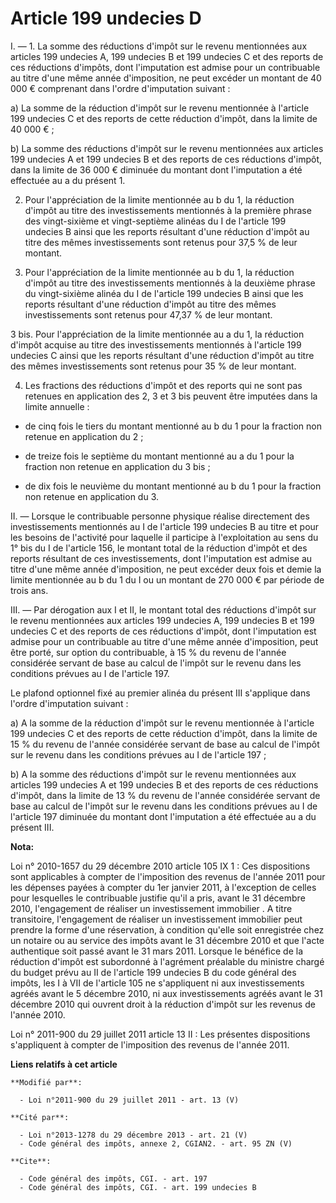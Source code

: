 # Article 199 undecies D

I. ― 1. La somme des réductions d'impôt sur le revenu mentionnées aux articles 199 undecies A, 199 undecies B et 199 undecies
C et des reports de ces réductions d'impôts, dont l'imputation est admise pour un contribuable au titre d'une même année
d'imposition, ne peut excéder un montant de 40 000 € comprenant dans l'ordre d'imputation suivant :

a) La somme de la réduction d'impôt sur le revenu mentionnée à l'article 199 undecies C et des reports de cette réduction
d'impôt, dans la limite de 40 000 € ;

b) La somme des réductions d'impôt sur le revenu mentionnées aux articles 199 undecies A et 199 undecies B et des reports de
ces réductions d'impôt, dans la limite de 36 000 € diminuée du montant dont l'imputation a été effectuée au a du présent 1. 

2. Pour l'appréciation de la limite mentionnée au b du 1, la réduction d'impôt au titre des investissements mentionnés à la
première phrase des vingt-sixième et vingt-septième alinéas du I de l'article 199 undecies B ainsi que les reports résultant
d'une réduction d'impôt au titre des mêmes investissements sont retenus pour 37,5 % de leur montant. 

3. Pour l'appréciation de la limite mentionnée au b du 1, la réduction d'impôt au titre des investissements mentionnés à la
deuxième phrase du vingt-sixième alinéa du I de l'article 199 undecies B ainsi que les reports résultant d'une réduction
d'impôt au titre des mêmes investissements sont retenus pour 47,37 % de leur montant. 

3 bis. Pour l'appréciation de la limite mentionnée au a du 1, la réduction d'impôt acquise au titre des investissements
mentionnés à l'article 199 undecies C ainsi que les reports résultant d'une réduction d'impôt au titre des mêmes
investissements sont retenus pour 35 % de leur montant. 

4. Les fractions des réductions d'impôt et des reports qui ne sont pas retenues en application des 2, 3 et 3 bis peuvent être
imputées dans la limite annuelle :

- de cinq fois le tiers du montant mentionné au b du 1 pour la fraction non retenue en application du 2 ;

- de treize fois le septième du montant mentionné au a du 1 pour la fraction non retenue en application du 3 bis ;

- de dix fois le neuvième du montant mentionné au b du 1 pour la fraction non retenue en application du 3. 

II. ― Lorsque le contribuable personne physique réalise directement des investissements mentionnés au I de l'article 199
undecies B au titre et pour les besoins de l'activité pour laquelle il participe à l'exploitation au sens du 1° bis du I de
l'article 156, le montant total de la réduction d'impôt et des reports résultant de ces investissements, dont l'imputation
est admise au titre d'une même année d'imposition, ne peut excéder deux fois et demie la limite mentionnée au  b du 1 du I ou
un montant de 270 000 € par période de trois ans. 

III. ― Par dérogation aux I et II, le montant total des réductions d'impôt sur le revenu mentionnées aux articles 199
undecies A, 199 undecies B et 199 undecies C et des reports de ces réductions d'impôt, dont l'imputation est admise pour un
contribuable au titre d'une même année d'imposition, peut être porté, sur option du contribuable, à 15 % du revenu de l'année
considérée servant de base au calcul de l'impôt sur le revenu dans les conditions prévues au I de l'article 197.

Le plafond optionnel fixé au premier alinéa du présent III s'applique dans l'ordre d'imputation suivant :

a) A la somme de la réduction d'impôt sur le revenu mentionnée à l'article 199 undecies C et des reports de cette réduction
d'impôt, dans la limite de 15 % du revenu de l'année considérée servant de base au calcul de l'impôt sur le revenu dans les
conditions prévues au I de l'article 197 ;

b) A la somme des réductions d'impôt sur le revenu mentionnées aux articles 199 undecies A et 199 undecies B et des reports
de ces réductions d'impôt, dans la limite de 13 % du revenu de l'année considérée servant de base au calcul de l'impôt sur le
revenu dans les conditions prévues au I de l'article 197 diminuée du montant dont l'imputation a été effectuée au a du
présent III.

**Nota:**

Loi n° 2010-1657 du 29 décembre 2010 article 105 IX 1 : Ces dispositions sont applicables à compter de l'imposition des
revenus de l'année 2011 pour les dépenses payées à compter du 1er janvier 2011, à l'exception de celles pour lesquelles le
contribuable justifie qu'il a pris, avant le 31 décembre 2010, l'engagement de réaliser un investissement immobilier . A
titre transitoire, l'engagement de réaliser un investissement immobilier peut prendre la forme d'une réservation, à condition
qu'elle soit enregistrée chez un notaire ou au service des impôts avant le 31 décembre 2010 et que l'acte authentique soit
passé avant le 31 mars 2011. Lorsque le bénéfice de la réduction d'impôt est subordonné à l'agrément préalable du ministre
chargé du budget prévu au II de l'article 199 undecies B du code général des impôts, les I à VII de l'article 105 ne
s'appliquent ni aux investissements agréés avant le 5 décembre 2010, ni aux investissements agréés avant le 31 décembre 2010
qui ouvrent droit à la réduction d'impôt sur les revenus de l'année 2010.

Loi n° 2011-900 du 29 juillet 2011 article 13 II : Les présentes dispositions s'appliquent à compter de l'imposition des
revenus de l'année 2011.

**Liens relatifs à cet article**

	**Modifié par**:

	  - Loi n°2011-900 du 29 juillet 2011 - art. 13 (V)

	**Cité par**:

	  - Loi n°2013-1278 du 29 décembre 2013 - art. 21 (V)
	  - Code général des impôts, annexe 2, CGIAN2. - art. 95 ZN (V)

	**Cite**:

	  - Code général des impôts, CGI. - art. 197
	  - Code général des impôts, CGI. - art. 199 undecies B
